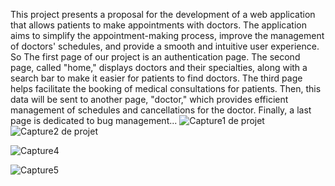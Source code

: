  This project presents a proposal for the development of a web application that allows patients to make appointments with doctors. The application aims to simplify the appointment-making process, improve the management of doctors' schedules, and provide a smooth and intuitive user experience.
So The first page of our project is an authentication page. The second page, called "home," displays doctors and their specialties, along with a search bar to make it easier for patients to find doctors. The third page helps facilitate  the booking of medical consultations for patients. Then, this data  will be sent to another page, "doctor," which provides efficient management of schedules and cancellations for the doctor. Finally, a last page is dedicated to bug management...
![Capture1 de projet](https://github.com/user-attachments/assets/4fd0a47f-c56b-4541-b0fe-e5d1b2d42f7f)
![Capture2 de projet](https://github.com/user-attachments/assets/735283cb-1a29-4576-b306-52304c443c55)

![Capture4](https://github.com/user-attachments/assets/61f575ff-17e5-469e-9337-15323eea5a2a)

![Capture5](https://github.com/user-attachments/assets/1b61d013-8b28-42b6-bdb0-fe66be24439a)
